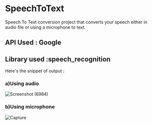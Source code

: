 # SpeechToText
Speech To Text conversion project that converts your speech either in audio file or using a microphone to text.
## API Used : Google
## Library used :speech_recognition
Here's the snippet of output :
### a)Using audio
![Screenshot (6984)](https://user-images.githubusercontent.com/56712218/156757433-6b4f0dd1-71f3-4abf-bd2a-190ff52dce9c.png)

### b)Using microphone

![Capture](https://user-images.githubusercontent.com/56712218/156757458-ee5e8573-f63d-4d72-9c3d-c7c1bc1dfeb9.PNG)


